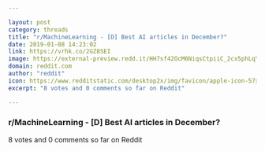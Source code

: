 ```yaml
---

layout: post
category: threads
title: "r/MachineLearning - [D] Best AI articles in December?"
date: 2019-01-08 14:23:02
link: https://vrhk.co/2GZ8SEI
image: https://external-preview.redd.it/HH7sf42OcM6NiqsCtpiiC_2cx5phLqYEfXX1Gz_Zd4Y.jpg?auto=webp&s=050e53e4a046efc8a537aa371bb8778f909bdfd1
domain: reddit.com
author: "reddit"
icon: https://www.redditstatic.com/desktop2x/img/favicon/apple-icon-57x57.png
excerpt: "8 votes and 0 comments so far on Reddit"

---
```


### r/MachineLearning - [D] Best AI articles in December?

8 votes and 0 comments so far on Reddit